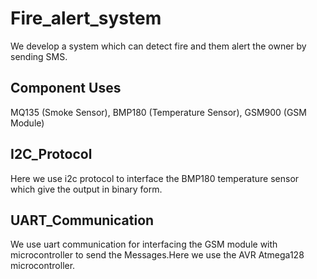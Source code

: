 # Fire_alert_system

We develop a system which can detect fire and them alert the owner by sending SMS.

## Component Uses
MQ135 (Smoke Sensor),
BMP180 (Temperature Sensor),
GSM900 (GSM Module)

## I2C_Protocol

Here we use i2c protocol to interface the BMP180 temperature sensor which give the output in binary form.

## UART_Communication

We use uart communication for interfacing the GSM module with microcontroller to send the Messages.Here we use the AVR Atmega128 microcontroller.
